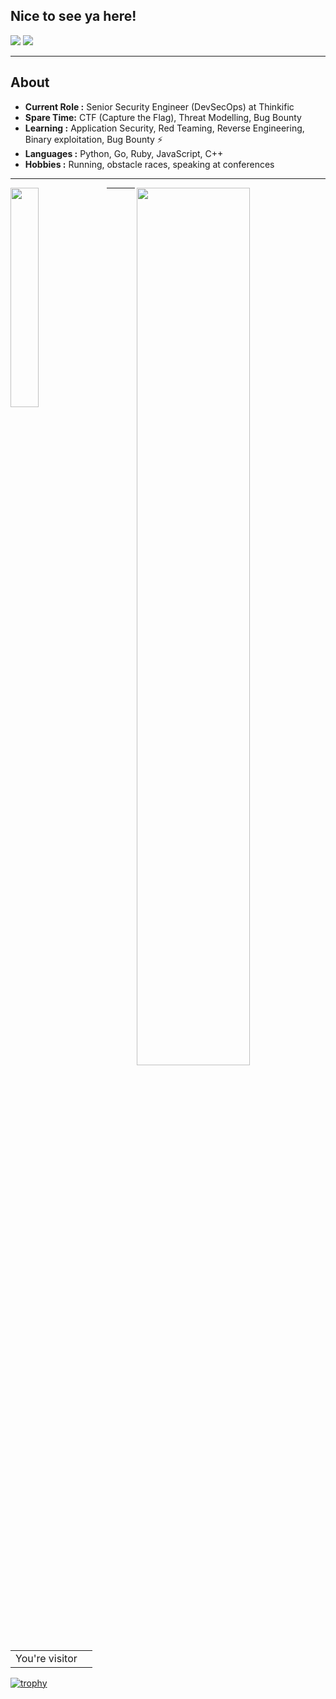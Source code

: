 ## Nice to see ya here!
[![](https://img.shields.io/badge/LinkedIn-alekkras-blue)](https://www.linkedin.com/in/alekkras/)
[![](https://img.shields.io/badge/Gmail-alekforwork%40gmail.com-red)](mailto:alekforwork@gmail.com)

---------------------------------------------------------------------------------------------------------------------------------------------------------------------------------
## About

-  **Current Role :** Senior Security Engineer (DevSecOps) at Thinkific
-  **Spare Time:** CTF (Capture the Flag), Threat Modelling, Bug Bounty
-  **Learning :** Application Security, Red Teaming, Reverse Engineering, Binary exploitation, Bug Bounty :zap: 	
-  **Languages :** Python, Go, Ruby, JavaScript, C++
-  **Hobbies :** Running, obstacle races, speaking at conferences

---------------------------------------------------------------------------------------------------------------------------------------------------------------------------------
<div>
  <img align="left" width="30%" height="30%" src="https://github-readme-stats.vercel.app/api/top-langs/?username=alekkras&layout=compact">
  <img align="right" width="60%" height="60%" src="https://github-readme-stats.vercel.app/api?username=alekkras&show_icons=true&count_private=true">
</div>

--------------------------------------------------------------------------------------------------------------------------------------------------------------------------------- 
<table>
  <tr>
    <td>You're visitor</td>
    <td><img src="https://profile-counter.glitch.me/alekkras/count.svg" alt="" /></td>
  </tr>
</table>

[![trophy](https://github-profile-trophy.vercel.app/?username=alekkras&rank=SECRET,SSS,SS,S,AAA,AA,A&theme=dracula&no-frame=true)](https://github.com/ryo-ma/github-profile-trophy)
